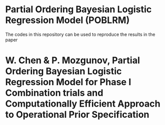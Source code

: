 # Partial Ordering Bayesian Logistic Regression Model (POBLRM)
The codes in this repository can be used to reproduce the results in the paper
# W. Chen & P. Mozgunov, Partial Ordering Bayesian Logistic Regression Model for Phase I Combination trials and Computationally Efficient Approach to Operational Prior Specification
